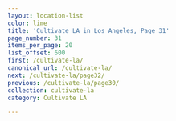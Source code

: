 ```yaml
---
layout: location-list
color: lime
title: 'Cultivate LA in Los Angeles, Page 31'
page_number: 31
items_per_page: 20
list_offset: 600
first: /cultivate-la/
canonical_url: /cultivate-la/
next: /cultivate-la/page32/
previous: /cultivate-la/page30/
collection: cultivate-la
category: Cultivate LA

---
```

